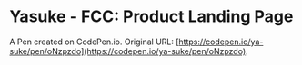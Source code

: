 # Yasuke - FCC: Product Landing Page  <v2020>

A Pen created on CodePen.io. Original URL: [https://codepen.io/ya-suke/pen/oNzpzdo](https://codepen.io/ya-suke/pen/oNzpzdo).


